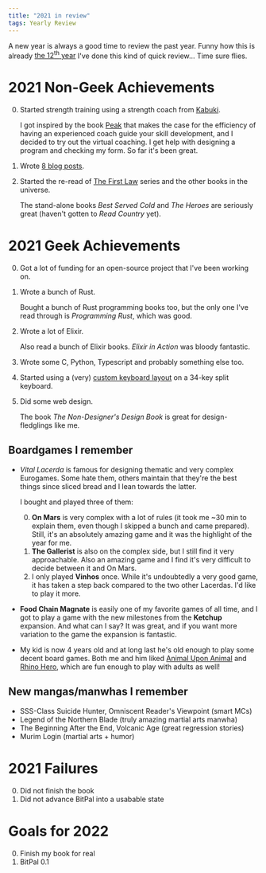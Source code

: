 ```yaml
---
title: "2021 in review"
tags: Yearly Review
---
```


A new year is always a good time to review the past year. Funny how this is already [the 12<sup>th</sup> year][previous years] I've done this kind of quick review... Time sure flies.


# 2021 Non-Geek Achievements

0. Started strength training using a strength coach from [Kabuki][].

    I got inspired by the book [Peak][peak] that makes the case for the efficiency of having an experienced coach guide your skill development, and I decided to try out the virtual coaching. I get help with designing a program and checking my form. So far it's been great.

0. Wrote [8 blog posts][blog posts].
0. Started the re-read of [The First Law][abercrombie] series and the other books in the universe.

    The stand-alone books *Best Served Cold* and *The Heroes* are seriously great (haven't gotten to *Read Country* yet).


# 2021 Geek Achievements

0. Got a lot of funding for an open-source project that I've been working on.
0. Wrote a bunch of Rust.

    Bought a bunch of Rust programming books too, but the only one I've read through is *Programming Rust*, which was good.

0. Wrote a lot of Elixir.

    Also read a bunch of Elixir books. *Elixir in Action* was bloody fantastic.

0. Wrote some C, Python, Typescript and probably something else too.
0. Started using a (very) [custom keyboard layout][t-34] on a 34-key split keyboard.
0. Did some web design.

    The book *The Non-Designer's Design Book* is great for design-fledglings like me.

## Boardgames I remember

- *Vital Lacerda* is famous for designing thematic and very complex Eurogames. Some hate them, others maintain that they're the best things since sliced bread and I lean towards the latter.

    I bought and played three of them:

    0. **On Mars** is very complex with a lot of rules (it took me ~30 min to explain them, even though I skipped a bunch and came prepared). Still, it's an absolutely amazing game and it was the highlight of the year for me.
    0. **The Gallerist** is also on the complex side, but I still find it very approachable. Also an amazing game and I find it's very difficult to decide between it and On Mars.
    0. I only played **Vinhos** once. While it's undoubtedly a very good game, it has taken a step back compared to the two other Lacerdas. I'd like to play it more.

- **Food Chain Magnate** is easily one of my favorite games of all time, and I got to play a game with the new milestones from the **Ketchup** expansion. And what can I say? It was great, and if you want more variation to the game the expansion is fantastic.

- My kid is now 4 years old and at long last he's old enough to play some decent board games. Both me and him liked [Animal Upon Animal](https://boardgamegeek.com/boardgame/17329/animal-upon-animal) and [Rhino Hero](https://boardgamegeek.com/boardgame/91514/rhino-hero), which are fun enough to play with adults as well!

## New mangas/manwhas I remember

- SSS-Class Suicide Hunter, Omniscent Reader's Viewpoint (smart MCs)
- Legend of the Northern Blade (truly amazing martial arts manwha)
- The Beginning After the End, Volcanic Age (great regression stories)
- Murim Login (martial arts + humor)

# 2021 Failures

0. Did not finish the book
0. Did not advance BitPal into a usabable state


# Goals for 2022

0. Finish my book for real
1. BitPal 0.1

[previous years]: </blog/tags/yearly_review/> "Yearly reviews"
[peak]: https://www.goodreads.com/book/show/26312997-peak "Peak: Secrets from the New Science of Expertise"
[abercrombie]: https://joeabercrombie.com/books/ "Books by Joe Abercrombie"
[blog posts]: /archive "My archive"
[Kabuki]: https://kabukistrength.com/coaching/ "Kabuki coaching"
[t-34]: /blog/tags/t-34/ "T-34"
